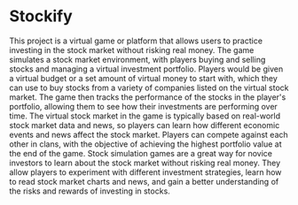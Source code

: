 # Stockify
This project is a virtual game or platform that allows users to practice investing in the stock market without risking real money. The game simulates a stock market environment, with players buying and selling stocks and managing a virtual investment portfolio. Players would be given a virtual budget or a set amount of virtual money to start with, which they can use to buy stocks from a variety of companies listed on the virtual stock market. The game then tracks the performance of the stocks in the player's portfolio, allowing them to see how their investments are performing over time. The virtual stock market in the game is typically based on real-world stock market data and news, so players can learn how different economic events and news affect the stock market. Players can compete against each other in clans, with the objective of achieving the highest portfolio value at the end of the game.
Stock simulation games are a great way for novice investors to learn about the stock market without risking real money. They allow players to experiment with different investment strategies, learn how to read stock market charts and news, and gain a better understanding of the risks and rewards of investing in stocks.
